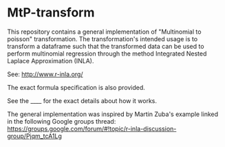 # MtP-transform

This repository contains a general implementation of "Multinomial to poisson" transformation.
The transformation's intended usage is to transform a dataframe such that the transformed data can be used to perform multinomial regression through the method Integrated Nested Laplace Approximation (INLA).

See: http://www.r-inla.org/

The exact formula specification is also provided.

See the ____ for the exact details about how it works.

The general implementation was inspired by Martin Zuba's example linked in the following Google groups thread:
https://groups.google.com/forum/#!topic/r-inla-discussion-group/Pjqm_tcA1Lg
